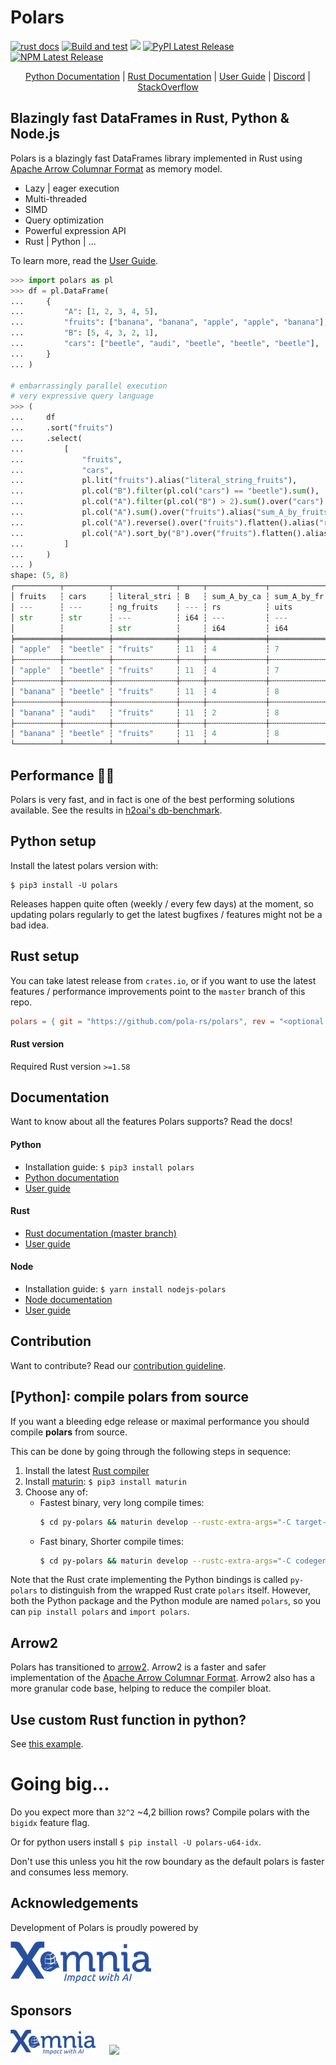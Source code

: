 # Polars

[![rust docs](https://docs.rs/polars/badge.svg)](https://docs.rs/polars/latest/polars/)
[![Build and test](https://github.com/pola-rs/polars/workflows/Build%20and%20test/badge.svg)](https://github.com/pola-rs/polars/actions)
[![](https://img.shields.io/crates/v/polars.svg)](https://crates.io/crates/polars)
[![PyPI Latest Release](https://img.shields.io/pypi/v/polars.svg)](https://pypi.org/project/polars/)
[![NPM Latest Release](https://img.shields.io/npm/v/nodejs-polars.svg)](https://www.npmjs.com/package/nodejs-polars)

<p align="center">
  <a href="https://pola-rs.github.io/polars/py-polars/html/reference/index.html">Python Documentation</a>
  |
  <a href="https://pola-rs.github.io/polars/polars/index.html">Rust Documentation</a>
  |
  <a href="https://pola-rs.github.io/polars-book/">User Guide</a>
  |
  <a href="https://discord.gg/4UfP5cfBE7">Discord</a>
  |
  <a href="https://stackoverflow.com/questions/tagged/python-polars">StackOverflow</a>
</p>


## Blazingly fast DataFrames in Rust, Python & Node.js

Polars is a blazingly fast DataFrames library implemented in Rust using
[Apache Arrow Columnar Format](https://arrow.apache.org/docs/format/Columnar.html) as memory model.

  * Lazy | eager execution
  * Multi-threaded
  * SIMD
  * Query optimization
  * Powerful expression API
  * Rust | Python | ...

To learn more, read the [User Guide](https://pola-rs.github.io/polars-book/).

```python
>>> import polars as pl
>>> df = pl.DataFrame(
...     {
...         "A": [1, 2, 3, 4, 5],
...         "fruits": ["banana", "banana", "apple", "apple", "banana"],
...         "B": [5, 4, 3, 2, 1],
...         "cars": ["beetle", "audi", "beetle", "beetle", "beetle"],
...     }
... )

# embarrassingly parallel execution
# very expressive query language
>>> (
...     df
...     .sort("fruits")
...     .select(
...         [
...             "fruits",
...             "cars",
...             pl.lit("fruits").alias("literal_string_fruits"),
...             pl.col("B").filter(pl.col("cars") == "beetle").sum(),
...             pl.col("A").filter(pl.col("B") > 2).sum().over("cars").alias("sum_A_by_cars"),     # groups by "cars"
...             pl.col("A").sum().over("fruits").alias("sum_A_by_fruits"),                         # groups by "fruits"
...             pl.col("A").reverse().over("fruits").flatten().alias("rev_A_by_fruits"),           # groups by "fruits
...             pl.col("A").sort_by("B").over("fruits").flatten().alias("sort_A_by_B_by_fruits"),  # groups by "fruits"
...         ]
...     )
... )
shape: (5, 8)
┌──────────┬──────────┬──────────────┬─────┬─────────────┬─────────────┬─────────────┬─────────────┐
│ fruits   ┆ cars     ┆ literal_stri ┆ B   ┆ sum_A_by_ca ┆ sum_A_by_fr ┆ rev_A_by_fr ┆ sort_A_by_B │
│ ---      ┆ ---      ┆ ng_fruits    ┆ --- ┆ rs          ┆ uits        ┆ uits        ┆ _by_fruits  │
│ str      ┆ str      ┆ ---          ┆ i64 ┆ ---         ┆ ---         ┆ ---         ┆ ---         │
│          ┆          ┆ str          ┆     ┆ i64         ┆ i64         ┆ i64         ┆ i64         │
╞══════════╪══════════╪══════════════╪═════╪═════════════╪═════════════╪═════════════╪═════════════╡
│ "apple"  ┆ "beetle" ┆ "fruits"     ┆ 11  ┆ 4           ┆ 7           ┆ 4           ┆ 4           │
├╌╌╌╌╌╌╌╌╌╌┼╌╌╌╌╌╌╌╌╌╌┼╌╌╌╌╌╌╌╌╌╌╌╌╌╌┼╌╌╌╌╌┼╌╌╌╌╌╌╌╌╌╌╌╌╌┼╌╌╌╌╌╌╌╌╌╌╌╌╌┼╌╌╌╌╌╌╌╌╌╌╌╌╌┼╌╌╌╌╌╌╌╌╌╌╌╌╌┤
│ "apple"  ┆ "beetle" ┆ "fruits"     ┆ 11  ┆ 4           ┆ 7           ┆ 3           ┆ 3           │
├╌╌╌╌╌╌╌╌╌╌┼╌╌╌╌╌╌╌╌╌╌┼╌╌╌╌╌╌╌╌╌╌╌╌╌╌┼╌╌╌╌╌┼╌╌╌╌╌╌╌╌╌╌╌╌╌┼╌╌╌╌╌╌╌╌╌╌╌╌╌┼╌╌╌╌╌╌╌╌╌╌╌╌╌┼╌╌╌╌╌╌╌╌╌╌╌╌╌┤
│ "banana" ┆ "beetle" ┆ "fruits"     ┆ 11  ┆ 4           ┆ 8           ┆ 5           ┆ 5           │
├╌╌╌╌╌╌╌╌╌╌┼╌╌╌╌╌╌╌╌╌╌┼╌╌╌╌╌╌╌╌╌╌╌╌╌╌┼╌╌╌╌╌┼╌╌╌╌╌╌╌╌╌╌╌╌╌┼╌╌╌╌╌╌╌╌╌╌╌╌╌┼╌╌╌╌╌╌╌╌╌╌╌╌╌┼╌╌╌╌╌╌╌╌╌╌╌╌╌┤
│ "banana" ┆ "audi"   ┆ "fruits"     ┆ 11  ┆ 2           ┆ 8           ┆ 2           ┆ 2           │
├╌╌╌╌╌╌╌╌╌╌┼╌╌╌╌╌╌╌╌╌╌┼╌╌╌╌╌╌╌╌╌╌╌╌╌╌┼╌╌╌╌╌┼╌╌╌╌╌╌╌╌╌╌╌╌╌┼╌╌╌╌╌╌╌╌╌╌╌╌╌┼╌╌╌╌╌╌╌╌╌╌╌╌╌┼╌╌╌╌╌╌╌╌╌╌╌╌╌┤
│ "banana" ┆ "beetle" ┆ "fruits"     ┆ 11  ┆ 4           ┆ 8           ┆ 1           ┆ 1           │
└──────────┴──────────┴──────────────┴─────┴─────────────┴─────────────┴─────────────┴─────────────┘

```


## Performance 🚀🚀

Polars is very fast, and in fact is one of the best performing solutions available.
See the results in [h2oai's db-benchmark](https://h2oai.github.io/db-benchmark/).


## Python setup

Install the latest polars version with:

```
$ pip3 install -U polars
```

Releases happen quite often (weekly / every few days) at the moment, so updating polars regularly to get the latest bugfixes / features might not be a bad idea.


## Rust setup

You can take latest release from `crates.io`, or if you want to use the latest features / performance improvements
point to the `master` branch of this repo.

```toml
polars = { git = "https://github.com/pola-rs/polars", rev = "<optional git tag>" }
```


#### Rust version

Required Rust version `>=1.58`


## Documentation

Want to know about all the features Polars supports? Read the docs!

#### Python

  * Installation guide: `$ pip3 install polars`
  * [Python documentation](https://pola-rs.github.io/polars/py-polars/html/reference/index.html)
  * [User guide](https://pola-rs.github.io/polars-book/)

#### Rust

  * [Rust documentation (master branch)](https://pola-rs.github.io/polars/polars/index.html)
  * [User guide](https://pola-rs.github.io/polars-book/)

#### Node

  * Installation guide: `$ yarn install nodejs-polars`
  * [Node documentation](https://pola-rs.github.io/polars/nodejs-polars/html/index.html)
  * [User guide](https://pola-rs.github.io/polars-book/)


## Contribution

Want to contribute? Read our [contribution guideline](https://github.com/pola-rs/polars/blob/master/CONTRIBUTING.md).


## \[Python\]: compile polars from source

If you want a bleeding edge release or maximal performance you should compile **polars** from source.

This can be done by going through the following steps in sequence:

  1. Install the latest [Rust compiler](https://www.rust-lang.org/tools/install)
  2. Install [maturin](https://maturin.rs/): `$ pip3 install maturin`
  3. Choose any of:
      * Fastest binary, very long compile times:
        ```bash
        $ cd py-polars && maturin develop --rustc-extra-args="-C target-cpu=native" --release
        ```
      * Fast binary, Shorter compile times:
        ```bash
        $ cd py-polars && maturin develop --rustc-extra-args="-C codegen-units=16 -C lto=thin -C target-cpu=native" --release
        ```

Note that the Rust crate implementing the Python bindings is called `py-polars` to distinguish from the wrapped
Rust crate `polars` itself. However, both the Python package and the Python module are named `polars`, so you
can `pip install polars` and `import polars`.


## Arrow2

Polars has transitioned to [arrow2](https://crates.io/crates/arrow2).
Arrow2 is a faster and safer implementation of the [Apache Arrow Columnar Format](https://arrow.apache.org/docs/format/Columnar.html).
Arrow2 also has a more granular code base, helping to reduce the compiler bloat.

## Use custom Rust function in python?
See [this example](./examples/python_rust_compiled_function).

# Going big...
Do you expect more than `32^2` ~4,2 billion rows? Compile polars with the `bigidx` feature flag.

Or for python users install `$ pip install -U polars-u64-idx`.

Don't use this unless you hit the row boundary as the default polars is faster and consumes less memory.

## Acknowledgements

Development of Polars is proudly powered by


[![Xomnia](https://raw.githubusercontent.com/pola-rs/polars-static/master/sponsors/xomnia.png)](https://www.xomnia.com/)


## Sponsors

[<img src="https://raw.githubusercontent.com/pola-rs/polars-static/master/sponsors/xomnia.png" height="40" />](https://www.xomnia.com/) &emsp; [<img src="https://www.jetbrains.com/company/brand/img/jetbrains_logo.png" height="50" />](https://www.jetbrains.com)
